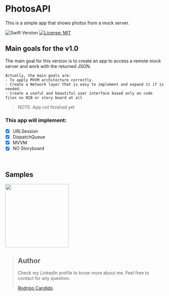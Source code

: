 # PhotosAPI
This is a simple app that shows photos from a mock server.

![Swift Version](https://img.shields.io/badge/Swift-5.3-F16D39.svg?style=flat)
[![License: MIT](https://img.shields.io/badge/License-MIT-yellow.svg)](https://opensource.org/licenses/MIT)





## Main goals for the v1.0

The main goal for this version is to create an app to access a remote mock server and work with the returned JSON.

```
Actually, the main goals are:
- To apply MVVM architecture correctly.
- Create a Network layer that is easy to implement and expand it if is needed.
- Create a useful and beautiful user interface based only on code files no NIB or story board at all
```

> NOTE: App not finished yet

### This app will implement:
- [X] URLSession
- [X] DispatchQueue
- [X] MVVM
- [X] NO Storyboard

<br />


## Samples

<p float="left">
<img src="https://github.com/rodri2d2/PhotosAPI/blob/develop/Gifs/sample1.gif" width="200" />
<br />

> ## Author
>Check my LinkedIn profile to know more about me. Feel free to contact for any question. 
>
>[Rodrigo Candido](www.linkedin.com/in/rodricandido)

